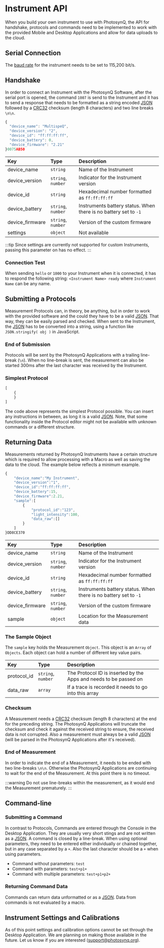 # Instrument API

When you build your own instrument to use with PhotosynQ, the API for handshake, protocols and commands need to be implemented to work with the provided Mobile and Desktop Applications and allow for data uploads to the cloud.

## Serial Connection

The [baud rate] for the instrument needs to be set to 115,200 bit/s.

## Handshake

In order to connect an Instrument with the PhotosynQ Software, after the serial port is opened, the command `1007` is send to the Instrument and it has to send a response that needs to be formatted as a string encoded [JSON] followed by a [CRC32] checksum (length 8 characters) and two line breaks `\n\n`.

```javascript
{
  "device_name": "MultispeQ",
  "device_version": "2",
  "device_id": "ff:ff:ff:ff",
  "device_battery": 0,
  "device_firmware": "2.21"
}0075AB50
```

| Key             | Type               | Description                                                      |
| :-------------- | :----------------- | :--------------------------------------------------------------- |
| device_name     | `string`           | Name of the Instrument                                           |
| device_version  | `string`, `number` | Indicator for the Instrument version                             |
| device_id       | `string`           | Hexadecimal number formatted as `ff:ff:ff:ff`                    |
| device_battery  | `string`, `number` | Instruments battery status. When there is no battery set to `-1` |
| device_firmware | `string`, `number` | Version of the custom firmware                                   |
| settings        | `object`           | Not available                                                    |

:::tip
Since settings are currently not supported for custom Instruments, passing this parameter on has no effect.
:::

### Connection Test

When sending `hello` or `1000` to your Instrument when it is connected, it has to respond the following string: `<Instrument Name> ready` where `Instrument Name` can be any name.

## Submitting a Protocols

Measurement Protocols can, in theory, be anything, but in order to work with the provided software and the could they have to be a valid [JSON]. That way, they can be easily parsed and checked. When sent to the Instrument, the [JSON] has to be converted into a string, using a function like `JSON.stringify( obj )` in JavaScript.

### End of Submission

Protocols will be sent by the PhotosynQ Applications with a trailing line-break (`\n`). When no line-break is sent, the measurement can also be started 300ms after the last character was received by the Instrument.

### Simplest Protocol

```JavaScript
[
    {
    }
]
```

The code above represents the simplest Protocol possible. You can insert any instructions in between, as long it is a valid [JSON]. Note, that some functionality inside the Protocol editor might not be available with unknown commands or a different structure.

## Returning Data

Measurements returned by PhotosynQ Instruments have a certain structure which is required to allow processing with a Macro as well as saving the data to the cloud. The example below reflects a minimum example.

```JavaScript
{
    "device_name":"My Instrument",
    "device_version":"1",
    "device_id":"ff:ff:ff:ff",
    "device_battery":15,
    "device_firmware":2.21,
    "sample":[
        {
            "protocol_id":"123",
            "light_intensity":100,
            "data_raw":[]
        }
    ]
}DD8CE370
```

| Key             | Type               | Description                                                      |
| :-------------- | :----------------- | :--------------------------------------------------------------- |
| device_name     | `string`           | Name of the Instrument                                           |
| device_version  | `string`, `number` | Indicator for the Instrument version                             |
| device_id       | `string`           | Hexadecimal number formatted as `ff:ff:ff:ff`                    |
| device_battery  | `string`, `number` | Instruments battery status. When there is no battery set to `-1` |
| device_firmware | `string`, `number` | Version of the custom firmware                                   |
| sample          | `object`           | Location for the Measurement data                                |

### The Sample Object

The `sample` key holds the Measurement `Object`. This object is an `Array` of `Objects`. Each object can hold a number of different key value pairs.

| Key             | Type               | Description                                                       |
| :-------------- | :----------------- | :---------------------------------------------------------------- |
| protocol_id     | `string`, `number` | The Protocol ID is inserted by the Apps and needs to be passed on |
| data_raw        | `array`            | If a trace is recorded it needs to go into this array             |

### Checksum

A Measurement needs a [CRC32] checksum (length 8 characters) at the end for the preceding string. The PhotosynQ Applications will truncate the checksum and check it against the received string to ensure, the received data is not corrupted. Also a measurement must always be a valid [JSON] (will be parsed in the PhotosynQ Applications after it's received).

### End of Measurement

In order to indicate the end of a Measurement, it needs to be ended with two line-breaks `\n\n`. Otherwise the PhotosynQ Applications are continuing to wait for the end of the Measurement. At this point there is no timeout.

:::warning
Do not use line-breaks within the measurement, as it would end the Measurement prematurely.
:::

## Command-line

### Submitting a Command

In contrast to Protocols, Commands are entered through the Console in the Desktop Application. They are usually very short stings and are not written as a [JSON]. A command is closed by a line-break. When using optional parameters, they need to be entered either individually or chained together, but in any case separated by a `+`. Also the last character should be a `+` when using parameters.

+ Command without parameters: `test`
+ Command with parameters: `test+p1+`
+ Command with multiple parameters: `test+p1+p2+`

### Returning Command Data

Commands can return data unformatted or as a [JSON]. Data from commands is not evaluated by a macro.

## Instrument Settings and Calibrations

As of this point settings and calibration options cannot be set through the Desktop Application. We are planning on making those available in the future. Let us know if you are interested (<support@photosynq.org>).

[JSON]: https://en.wikipedia.org/wiki/JSON
[CRC32]: https://en.wikipedia.org/wiki/Cyclic_redundancy_check#CRC-32_algorithm
[baud rate]: https://en.wikipedia.org/wiki/Serial_port#Settings
